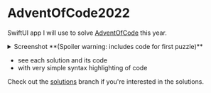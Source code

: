 # AdventOfCode2022

SwiftUI app I will use to solve [AdventOfCode](http://adventofcode.com) this year.

<details>
  <summary>Screenshot **(Spoiler warning: includes code for first puzzle)**</summary>
  
  ![Screenshot](https://github.com/epaga/AdventOfCode2022/blob/main/SCR-20221201-iix.png?raw=true)    
  
</details>

 * see each solution and its code
 * with very simple syntax highlighting of code

Check out the [solutions](https://github.com/epaga/AdventOfCode2022/tree/withsolutions) branch if you're interested in the solutions.
